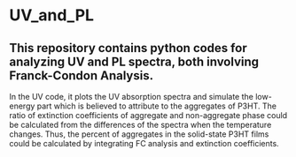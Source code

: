 # UV_and_PL
## This repository contains python codes for analyzing UV and PL spectra, both involving Franck-Condon Analysis. 


In the UV code, it plots the UV absorption spectra and simulate the low-energy part which is believed to attribute to the aggregates of P3HT. The ratio of extinction coefficients of aggregate and non-aggregate phase could be calculated from the differences of the spectra when the temperature changes. Thus, the percent of aggregates in the solid-state P3HT films could be calculated by integrating FC analysis and extinction coefficients. 
